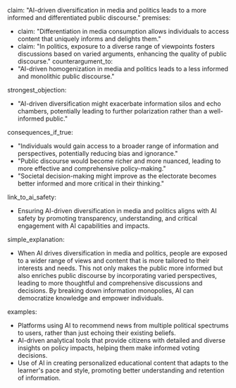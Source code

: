 claim: "AI-driven diversification in media and politics leads to a more informed and differentiated public discourse."
premises:
  - claim: "Differentiation in media consumption allows individuals to access content that uniquely informs and delights them."
  - claim: "In politics, exposure to a diverse range of viewpoints fosters discussions based on varied arguments, enhancing the quality of public discourse."
counterargument_to:
  - "AI-driven homogenization in media and politics leads to a less informed and monolithic public discourse."

strongest_objection:
  - "AI-driven diversification might exacerbate information silos and echo chambers, potentially leading to further polarization rather than a well-informed public."

consequences_if_true:
  - "Individuals would gain access to a broader range of information and perspectives, potentially reducing bias and ignorance."
  - "Public discourse would become richer and more nuanced, leading to more effective and comprehensive policy-making."
  - "Societal decision-making might improve as the electorate becomes better informed and more critical in their thinking."

link_to_ai_safety:
  - Ensuring AI-driven diversification in media and politics aligns with AI safety by promoting transparency, understanding, and critical engagement with AI capabilities and impacts.

simple_explanation:
  - When AI drives diversification in media and politics, people are exposed to a wider range of views and content that is more tailored to their interests and needs. This not only makes the public more informed but also enriches public discourse by incorporating varied perspectives, leading to more thoughtful and comprehensive discussions and decisions. By breaking down information monopolies, AI can democratize knowledge and empower individuals.

examples:
  - Platforms using AI to recommend news from multiple political spectrums to users, rather than just echoing their existing beliefs.
  - AI-driven analytical tools that provide citizens with detailed and diverse insights on policy impacts, helping them make informed voting decisions.
  - Use of AI in creating personalized educational content that adapts to the learner's pace and style, promoting better understanding and retention of information.